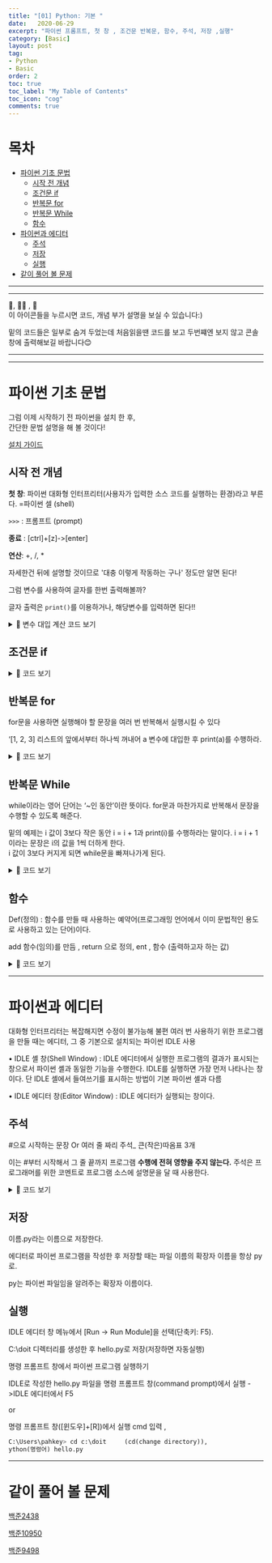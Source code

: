 ```yaml
---
title: "[01] Python: 기본 "
date:   2020-06-29
excerpt: "파이썬 프롬프트, 첫 창 , 조건문 반복문, 함수, 주석, 저장 ,실행"
category: [Basic]
layout: post
tag:
- Python
- Basic
order: 2
toc: true
toc_label: "My Table of Contents"
toc_icon: "cog" 
comments: true
---
```




# 목차
- [파이썬 기초 문법](#파이썬-기초-문법)
  * [시작 전 개념 ](#시작-전-개념)
  * [조건문 if](#조건문-if)
  * [반복문 for](#반복문-for)
  * [반복문 While](#반복문-while)
  * [함수](#함수)
- [파이썬과 에디터](#파이썬과-에디터)
  * [주석](#주석)
  * [저장](#저장)
  * [실행](#실행)
- [같이 풀어 볼 문제](#같이-풀어-볼-문제)


----
---

👀, 🤷‍♀️ , 📜    
이 아이콘들을 누르시면 코드, 개념 부가 설명을 보실 수 있습니다:)    

밑의 코드들은 일부로 숨겨 두었는데 처음읽을땐 코드를 보고 두번쨰엔 보지 않고 콘솔창에 출력해보길 바랍니다😊

---
----



# 파이썬 기초 문법

그럼 이제 시작하기 전 파이썬을 설치 한 후,     
간단한 문법 설명을 해 볼 것이다!    



[설치 가이드](https://programmers.co.kr/learn/courses/2/lessons/48)      


## 시작 전 개념 
**첫 창**: 파이썬 대화형 인터프리터(사용자가 입력한 소스 코드를 실행하는 환경)라고 부른다. =파이썬 셀 (shell) 

```>>>``` : 프롬프트 (prompt) 

**종료** : [ctrl]+[z]->[enter]

**연산**: +, /, *

자세한건 뒤에 설명할 것이므로 '대충 이렇게 작동하는 구나' 정도만 알면 된다!    

그럼 변수를 사용하여 글자를 한번 출력해볼까?

글자 출력은 ```print()```를 이용하거나, 해당변수를 입력하면 된다!!   


<details>
<summary>👀 변수 대입 계산 코드 보기</summary>
<div markdown="1">
  
```python
>>> a = "Python"
>>> print(a)
Python
```
 
```python
>>> a = "Python"
>>> a
Python
```
 
파이썬은 대소문자를 구분하므로 유의하자!
  
 
</div>
</details>





## 조건문 if

<details>
<summary>👀 코드 보기 </summary>
<div markdown="1">
 
```python
>>> a = 3
>>> if a > 1:
... (4 공백)or[tab] print("a is greater than 1") 
... (enter)
a is greater than 1
```
-... : 문장이 끝나지 않음

  
 
</div>
</details>


## 반복문 for
for문을 사용하면 실행해야 할 문장을 여러 번 반복해서 실행시킬 수 있다

‘[1, 2, 3] 리스트의 앞에서부터 하나씩 꺼내어 a 변수에 대입한 후 print(a)를 수행하라.


<details>
<summary>👀 코드 보기 </summary>
<div markdown="1">
 
```python
>>> for a in [1, 2, 3]: 
...     print(a)
...
1
2
3
```
  
 
</div>
</details>



## 반복문 While
while이라는 영어 단어는 ‘~인 동안’이란 뜻이다. 
for문과 마찬가지로 반복해서 문장을 수행할 수 있도록 해준다. 

밑의 예제는 i 값이 3보다 작은 동안 i = i + 1과 print(i)를 수행하라는 말이다. 
i = i + 1이라는 문장은 i의 값을 1씩 더하게 한다.     
i 값이 3보다 커지게 되면 while문을 빠져나가게 된다.      

<details>
<summary>👀 코드 보기 </summary>
<div markdown="1">
 
```python
>>> i = 0
>>> while i < 3:
...     i=i+1
...     print(i)
...     
1
2
3
```
 
</div>
</details>


## 함수
Def(정의) : 함수를 만들 때 사용하는 예약어(프로그래밍 언어에서 이미 문법적인 용도로 사용하고 있는 단어)이다. 

add 함수(임의)를 만듬 , return 으로 정의, ent , 함수 (출력하고자 하는 값)

<details>
<summary>👀 코드 보기 </summary>
<div markdown="1">
 
```python
>>> def add(a, b):
...     return a+b
...      
>>> add(3,4)
7
```
 
</div>
</details>
 
---

# 파이썬과 에디터
대화형 인터프리터는 복잡해지면 수정이 불가능해 불편
여러 번 사용하기 위한 프로그램을 만들 때는 에디터, 
그 중 기본으로 설치되는 파이썬 IDLE 사용

•   IDLE 셸 창(Shell Window)
: IDLE 에디터에서 실행한 프로그램의 결과가 표시되는 창으로서 파이썬 셸과 동일한 기능을 수행한다. IDLE를 실행하면 가장 먼저 나타나는 창이다. 단 IDLE 셸에서 들여쓰기를 표시하는 방법이 기본 파이썬 셸과 다름

•   IDLE 에디터 창(Editor Window)
: IDLE 에디터가 실행되는 창이다.

## 주석
#으로 시작하는 문장 Or 여러 줄 짜리 주석_ 큰(작은)따옴표 3개

이는 #부터 시작해서 그 줄 끝까지 프로그램 **수행에 전혀 영향을 주지 않는다.** 
주석은 프로그래머를 위한 코멘트로 프로그램 소스에 설명문을 달 때 사용한다.

<details>
<summary>👀 코드 보기 </summary>
<div markdown="1">
 
```python
"""
Author: EungYong Park
Date : 2019-05-01
이 프로그램은 Hello World를 출력하는 프로그램이다.
"""
```
 
</div>
</details>

## 저장
이름.py라는 이름으로 저장한다. 

에디터로 파이썬 프로그램을 작성한 후 저장할 때는 파일 이름의 확장자 이름을 항상 py로. 

py는 파이썬 파일임을 알려주는 확장자 이름이다.

## 실행
IDLE 에디터 창 메뉴에서 [Run → Run Module]을 선택(단축키: F5).

C:\doit 디렉터리를 생성한 후 hello.py로 저장(저장하면 자동실행)

명령 프롬프트 창에서 파이썬 프로그램 실행하기

IDLE로 작성한 hello.py 파일을 명령 프롬프트 창(command prompt)에서 실행
->IDLE 에디터에서 F5                          

or

명령 프롬프트 창([윈도우]+[R])에서 실행 cmd 입력 ,                                        

```python
C:\Users\pahkey> cd c:\doit     (cd(change directory)),           
ython(명령어) hello.py
```

--------

# 같이 풀어 볼 문제

[백준2438](https://www.acmicpc.net/problem/2438)

[백준10950](https://www.acmicpc.net/problem/10950)

[백준9498](https://www.acmicpc.net/problem/9498)

